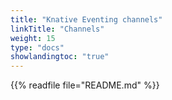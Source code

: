 ```yaml
---
title: "Knative Eventing channels"
linkTitle: "Channels"
weight: 15
type: "docs"
showlandingtoc: "true"
---
```


{{% readfile file="README.md" %}}
